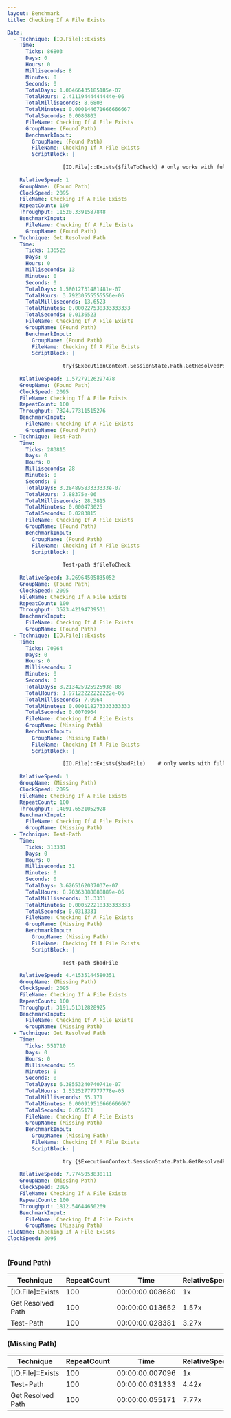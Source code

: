 ```yaml
---
layout: Benchmark
title: Checking If A File Exists

Data: 
  - Technique: [IO.File]::Exists
    Time: 
      Ticks: 86803
      Days: 0
      Hours: 0
      Milliseconds: 8
      Minutes: 0
      Seconds: 0
      TotalDays: 1.00466435185185e-07
      TotalHours: 2.41119444444444e-06
      TotalMilliseconds: 8.6803
      TotalMinutes: 0.000144671666666667
      TotalSeconds: 0.0086803
      FileName: Checking If A File Exists
      GroupName: (Found Path)
      BenchmarkInput: 
        GroupName: (Found Path)
        FileName: Checking If A File Exists
        ScriptBlock: |
          
                  [IO.File]::Exists($fileToCheck) # only works with full paths
              
    RelativeSpeed: 1
    GroupName: (Found Path)
    ClockSpeed: 2095
    FileName: Checking If A File Exists
    RepeatCount: 100
    Throughput: 11520.3391587848
    BenchmarkInput: 
      FileName: Checking If A File Exists
      GroupName: (Found Path)
  - Technique: Get Resolved Path
    Time: 
      Ticks: 136523
      Days: 0
      Hours: 0
      Milliseconds: 13
      Minutes: 0
      Seconds: 0
      TotalDays: 1.58012731481481e-07
      TotalHours: 3.79230555555556e-06
      TotalMilliseconds: 13.6523
      TotalMinutes: 0.000227538333333333
      TotalSeconds: 0.0136523
      FileName: Checking If A File Exists
      GroupName: (Found Path)
      BenchmarkInput: 
        GroupName: (Found Path)
        FileName: Checking If A File Exists
        ScriptBlock: |
          
                  try{$ExecutionContext.SessionState.Path.GetResolvedPSPathFromPSPath($fileToCheck)} catch {}
              
    RelativeSpeed: 1.57279126297478
    GroupName: (Found Path)
    ClockSpeed: 2095
    FileName: Checking If A File Exists
    RepeatCount: 100
    Throughput: 7324.77311515276
    BenchmarkInput: 
      FileName: Checking If A File Exists
      GroupName: (Found Path)
  - Technique: Test-Path
    Time: 
      Ticks: 283815
      Days: 0
      Hours: 0
      Milliseconds: 28
      Minutes: 0
      Seconds: 0
      TotalDays: 3.28489583333333e-07
      TotalHours: 7.88375e-06
      TotalMilliseconds: 28.3815
      TotalMinutes: 0.000473025
      TotalSeconds: 0.0283815
      FileName: Checking If A File Exists
      GroupName: (Found Path)
      BenchmarkInput: 
        GroupName: (Found Path)
        FileName: Checking If A File Exists
        ScriptBlock: |
          
                  Test-path $fileToCheck
              
    RelativeSpeed: 3.26964505835052
    GroupName: (Found Path)
    ClockSpeed: 2095
    FileName: Checking If A File Exists
    RepeatCount: 100
    Throughput: 3523.42194739531
    BenchmarkInput: 
      FileName: Checking If A File Exists
      GroupName: (Found Path)
  - Technique: [IO.File]::Exists
    Time: 
      Ticks: 70964
      Days: 0
      Hours: 0
      Milliseconds: 7
      Minutes: 0
      Seconds: 0
      TotalDays: 8.21342592592593e-08
      TotalHours: 1.97122222222222e-06
      TotalMilliseconds: 7.0964
      TotalMinutes: 0.000118273333333333
      TotalSeconds: 0.0070964
      FileName: Checking If A File Exists
      GroupName: (Missing Path)
      BenchmarkInput: 
        GroupName: (Missing Path)
        FileName: Checking If A File Exists
        ScriptBlock: |
          
                  [IO.File]::Exists($badFile)    # only works with full paths
              
    RelativeSpeed: 1
    GroupName: (Missing Path)
    ClockSpeed: 2095
    FileName: Checking If A File Exists
    RepeatCount: 100
    Throughput: 14091.6521052928
    BenchmarkInput: 
      FileName: Checking If A File Exists
      GroupName: (Missing Path)
  - Technique: Test-Path
    Time: 
      Ticks: 313331
      Days: 0
      Hours: 0
      Milliseconds: 31
      Minutes: 0
      Seconds: 0
      TotalDays: 3.6265162037037e-07
      TotalHours: 8.70363888888889e-06
      TotalMilliseconds: 31.3331
      TotalMinutes: 0.000522218333333333
      TotalSeconds: 0.0313331
      FileName: Checking If A File Exists
      GroupName: (Missing Path)
      BenchmarkInput: 
        GroupName: (Missing Path)
        FileName: Checking If A File Exists
        ScriptBlock: |
          
                  Test-path $badFile
              
    RelativeSpeed: 4.41535144580351
    GroupName: (Missing Path)
    ClockSpeed: 2095
    FileName: Checking If A File Exists
    RepeatCount: 100
    Throughput: 3191.51312828925
    BenchmarkInput: 
      FileName: Checking If A File Exists
      GroupName: (Missing Path)
  - Technique: Get Resolved Path
    Time: 
      Ticks: 551710
      Days: 0
      Hours: 0
      Milliseconds: 55
      Minutes: 0
      Seconds: 0
      TotalDays: 6.38553240740741e-07
      TotalHours: 1.53252777777778e-05
      TotalMilliseconds: 55.171
      TotalMinutes: 0.000919516666666667
      TotalSeconds: 0.055171
      FileName: Checking If A File Exists
      GroupName: (Missing Path)
      BenchmarkInput: 
        GroupName: (Missing Path)
        FileName: Checking If A File Exists
        ScriptBlock: |
          
                  try {$ExecutionContext.SessionState.Path.GetResolvedPSPathFromPSPath($badFile)} catch {}
              
    RelativeSpeed: 7.7745053830111
    GroupName: (Missing Path)
    ClockSpeed: 2095
    FileName: Checking If A File Exists
    RepeatCount: 100
    Throughput: 1812.54644650269
    BenchmarkInput: 
      FileName: Checking If A File Exists
      GroupName: (Missing Path)
FileName: Checking If A File Exists
ClockSpeed: 2095
---
```



### (Found Path)


|Technique        |RepeatCount|Time           |RelativeSpeed|Throughput|
|-----------------|-----------|---------------|-------------|----------|
|[IO.File]::Exists|100        |00:00:00.008680|1x           |11520.34/s|
|Get Resolved Path|100        |00:00:00.013652|1.57x        |7324.77/s |
|Test-Path        |100        |00:00:00.028381|3.27x        |3523.42/s |


### (Missing Path)


|Technique        |RepeatCount|Time           |RelativeSpeed|Throughput|
|-----------------|-----------|---------------|-------------|----------|
|[IO.File]::Exists|100        |00:00:00.007096|1x           |14091.65/s|
|Test-Path        |100        |00:00:00.031333|4.42x        |3191.51/s |
|Get Resolved Path|100        |00:00:00.055171|7.77x        |1812.55/s |
